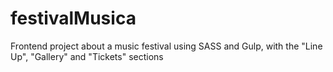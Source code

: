 # festivalMusica
Frontend project about a music festival using SASS and Gulp, with the "Line Up", "Gallery" and "Tickets" sections
